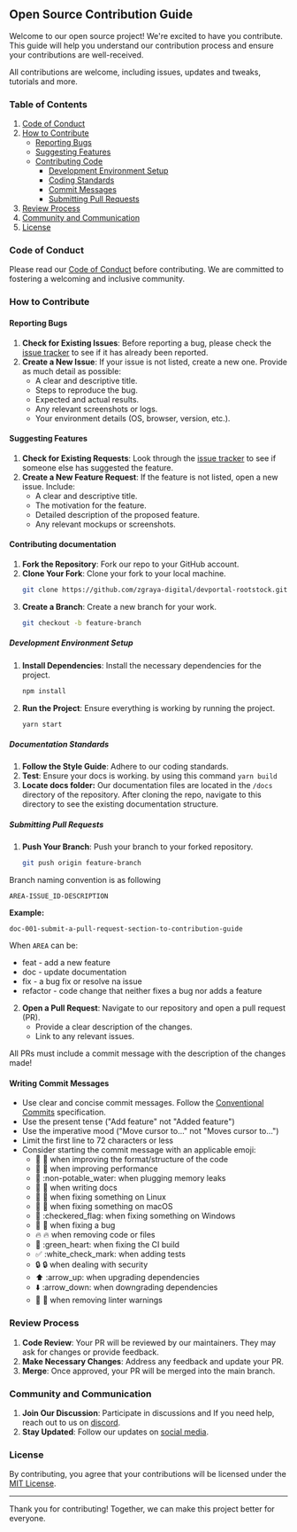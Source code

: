 ## Open Source Contribution Guide

Welcome to our open source project! We're excited to have you contribute. This guide will help you understand our contribution process and ensure your contributions are well-received.

All contributions are welcome, including issues, updates and tweaks, tutorials and more.

### Table of Contents
1. [Code of Conduct](#code-of-conduct)
2. [How to Contribute](#how-to-contribute)
    - [Reporting Bugs](#reporting-bugs)
    - [Suggesting Features](#suggesting-features)
    - [Contributing Code](#contributing-code)
        - [Development Environment Setup](#development-environment-setup)
        - [Coding Standards](#coding-standards)
        - [Commit Messages](#commit-messages)
        - [Submitting Pull Requests](#submitting-pull-requests)
3. [Review Process](#review-process)
4. [Community and Communication](#community-and-communication)
5. [License](#license)

### Code of Conduct

Please read our [Code of Conduct]() before contributing. We are committed to fostering a welcoming and inclusive community.

### How to Contribute

#### Reporting Bugs

1. **Check for Existing Issues**: Before reporting a bug, please check the [issue tracker](issues) to see if it has already been reported.
2. **Create a New Issue**: If your issue is not listed, create a new one. Provide as much detail as possible:
    - A clear and descriptive title.
    - Steps to reproduce the bug.
    - Expected and actual results.
    - Any relevant screenshots or logs.
    - Your environment details (OS, browser, version, etc.).

#### Suggesting Features

1. **Check for Existing Requests**: Look through the [issue tracker](issues) to see if someone else has suggested the feature.
2. **Create a New Feature Request**: If the feature is not listed, open a new issue. Include:
    - A clear and descriptive title.
    - The motivation for the feature.
    - Detailed description of the proposed feature.
    - Any relevant mockups or screenshots.

#### Contributing documentation

1. **Fork the Repository**: Fork our repo to your GitHub account.
2. **Clone Your Fork**: Clone your fork to your local machine.
    ```bash
    git clone https://github.com/zgraya-digital/devportal-rootstock.git
    ```
3. **Create a Branch**: Create a new branch for your work.
    ```bash
    git checkout -b feature-branch
    ```

##### Development Environment Setup

1. **Install Dependencies**: Install the necessary dependencies for the project.
    ```bash
    npm install
    ```
2. **Run the Project**: Ensure everything is working by running the project.
    ```bash
    yarn start
    ```

##### Documentation Standards

1. **Follow the Style Guide**: Adhere to our coding standards.
2. **Test**: Ensure your docs is working. by using this command `yarn build`
3. **Locate docs folder:**  Our documentation files are located in the `/docs` directory of the repository. After cloning the repo, navigate to this directory to see the existing documentation structure.

##### Submitting Pull Requests

1. **Push Your Branch**: Push your branch to your forked repository.
    ```bash
    git push origin feature-branch
    ```
Branch naming convention is as following

`AREA-ISSUE_ID-DESCRIPTION`

**Example:**

`doc-001-submit-a-pull-request-section-to-contribution-guide`

When `AREA` can be:

- feat \- add a new feature  
- doc \- update documentation  
- fix \- a bug fix or resolve na issue 
- refactor \- code change that neither fixes a bug nor adds a feature

2. **Open a Pull Request**: Navigate to our repository and open a pull request (PR).
    - Provide a clear description of the changes.
    - Link to any relevant issues.
    
All PRs must include a commit message with the description of the changes made\!

#### Writing Commit Messages

* Use clear and concise commit messages. Follow the [Conventional Commits](https://www.conventionalcommits.org/) specification.
* Use the present tense ("Add feature" not "Added feature")  
* Use the imperative mood ("Move cursor to..." not "Moves cursor to...")  
* Limit the first line to 72 characters or less  
* Consider starting the commit message with an applicable emoji:  
  * 🎨 :art: when improving the format/structure of the code  
  * 🐎 :racehorse: when improving performance  
  * 🚱 :non-potable\_water: when plugging memory leaks  
  * 📝 :memo: when writing docs  
  * 🐧 :penguin: when fixing something on Linux  
  * 🍎 :apple: when fixing something on macOS  
  * 🏁 :checkered\_flag: when fixing something on Windows  
  * 🐛 :bug: when fixing a bug  
  * 🔥 :fire: when removing code or files  
  * 💚 :green\_heart: when fixing the CI build  
  * ✅ :white\_check\_mark: when adding tests  
  * 🔒 :lock: when dealing with security  
  * ⬆️ :arrow\_up: when upgrading dependencies  
  * ⬇️ :arrow\_down: when downgrading dependencies  
  * 👕 :shirt: when removing linter warnings



### Review Process

1. **Code Review**: Your PR will be reviewed by our maintainers. They may ask for changes or provide feedback.
2. **Make Necessary Changes**: Address any feedback and update your PR.
3. **Merge**: Once approved, your PR will be merged into the main branch.

### Community and Communication

1. **Join Our Discussion**: Participate in discussions and If you need help, reach out to us on [discord](link).
2. **Stay Updated**: Follow our updates on [social media](https://x.com/rootstocklabs).

### License

By contributing, you agree that your contributions will be licensed under the [MIT License](LICENSE).

---

Thank you for contributing! Together, we can make this project better for everyone.